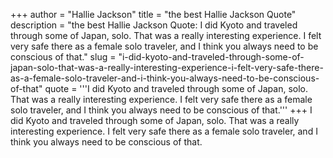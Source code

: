 +++
author = "Hallie Jackson"
title = "the best Hallie Jackson Quote"
description = "the best Hallie Jackson Quote: I did Kyoto and traveled through some of Japan, solo. That was a really interesting experience. I felt very safe there as a female solo traveler, and I think you always need to be conscious of that."
slug = "i-did-kyoto-and-traveled-through-some-of-japan-solo-that-was-a-really-interesting-experience-i-felt-very-safe-there-as-a-female-solo-traveler-and-i-think-you-always-need-to-be-conscious-of-that"
quote = '''I did Kyoto and traveled through some of Japan, solo. That was a really interesting experience. I felt very safe there as a female solo traveler, and I think you always need to be conscious of that.'''
+++
I did Kyoto and traveled through some of Japan, solo. That was a really interesting experience. I felt very safe there as a female solo traveler, and I think you always need to be conscious of that.
